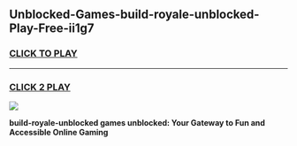 
## Unblocked-Games-build-royale-unblocked-Play-Free-ii1g7
<h3>
<a href="https://premium76.site?title=build-royale-unblocked&ref=23A">CLICK TO PLAY</a></h3>
<hr>

<h3>
<a href="https://premium76.site?title=build-royale-unblocked&ref=23A">CLICK 2 PLAY</a>
  
</h3>

<a href="https://premium76.site?title=build-royale-unblocked&ref=23A"><img src="https://clearcache.store/games.png"></a>


**build-royale-unblocked games unblocked: Your Gateway to Fun and Accessible Online Gaming**
